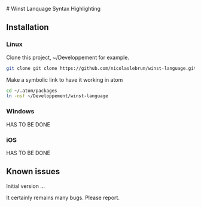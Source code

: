 # Winst Lanquage Syntax Highlighting

## Installation

### Linux

Clone this project,  ~/Developpement for example.

``` bash
git clone git clone https://github.com/nicolaslebrun/winst-language.git
```

Make a symbolic link to have it working in atom

``` bash
cd ~/.atom/packages
ln -nsf ~/Developpement/winst-language 
```

### Windows

HAS TO BE DONE

### iOS

HAS TO BE DONE


## Known issues

Initial version ...

It certainly remains many bugs. Please report.
